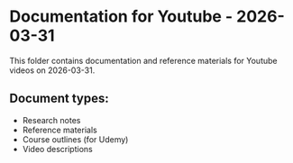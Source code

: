 # Documentation for Youtube - 2026-03-31

This folder contains documentation and reference materials for Youtube videos on 2026-03-31.

## Document types:
- Research notes
- Reference materials
- Course outlines (for Udemy)
- Video descriptions

